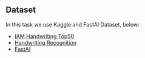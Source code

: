 ## Dataset

In this task we use Kaggle and FastAI Dataset, below:
- [IAM Handwriting Top50](https://www.kaggle.com/tejasreddy/iam-handwriting-top50)
- [Handwriting Recognition](https://www.kaggle.com/landlord/handwriting-recognition)
- [FastAI](https://course.fast.ai/datasets)
